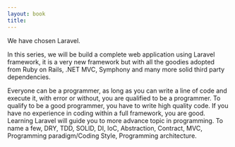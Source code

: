 ```yaml
---
layout: book
title:
---
```


We have chosen Laravel.

In this series, we will be build a complete web application using Laravel framework, it is a very new framework but with all the goodies adopted from Ruby on Rails, .NET MVC, Symphony and many more solid third party dependencies.

Everyone can be a programmer, as long as you can write a line of code and execute it, with error or without, you are qualified to be a programmer. To qualify to be a good programmer, you have to write high quality code. If you have no experience in coding within a full framework, you are good. Learning Laravel will guide you to more advance topic in programming. To name a few, DRY, TDD, SOLID, DI, IoC, Abstraction, Contract, MVC, Programming paradigm/Coding Style, Programming architecture.